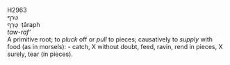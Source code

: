 <body>
  <p>H2963<br>  טרף  <br> טָּרַף  ‎  ṭâraph  <br><i>taw-raf‘ </i><br>A primitive root; to <i>pluck</i> off or <i>pull</i> to pieces; causatively to <i>supply</i> with food (as in morsels): - catch, X without doubt, feed, ravin, rend in pieces, X surely, tear (in pieces).<br></p>
 </body>